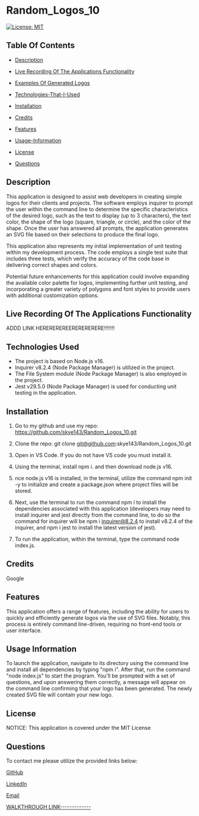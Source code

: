 # Random_Logos_10

[![License: MIT](https://img.shields.io/badge/License-MIT-yellow.svg)](https://opensource.org/licenses/MIT)

## Table Of Contents

* [Description](#description)

* [Live Recording Of The Applications Functionality](#live-recording-of-the-applications-functionality)

* [Examples Of Generated Logos](#examples-of-generated-logos)

* [Technologies-That-I-Used](#Technologies-That-I-Used)

* [Installation](#installation)

* [Credits](#credits)

* [Features](#features)

* [Usage-Information](#usage-information)

* [License](#license)

* [Questions](#questions)


## Description
This application is designed to assist web developers in creating simple logos for their clients and projects. The software employs inquirer to prompt the user within the command line to determine the specific characteristics of the desired logo, such as the text to display (up to 3 characters), the text color, the shape of the logo (square, triangle, or circle), and the color of the shape. Once the user has answered all prompts, the application generates an SVG file based on their selections to produce the final logo.

This application also represents my initial implementation of unit testing within my development process. The code employs a single test suite that includes three tests, which verify the accuracy of the code base in delivering correct shapes and colors.

Potential future enhancements for this application could involve expanding the available color palette for logos, implementing further unit testing, and incorporating a greater variety of polygons and font styles to provide users with additional customization options.

## Live Recording Of The Applications Functionality

ADDD LINK HEREREREREERERERERERE!!!!!!!

## Technologies Used

- The project is based on Node.js v16.
- Inquirer v8.2.4 (Node Package Manager) is utilized in the project.
- The File System module (Node Package Manager) is also employed in the project.
- Jest v29.5.0 (Node Package Manager) is used for conducting unit testing in the application.

## Installation

1. Go to my github and use my repo:
https://github.com/skye143/Random_Logos_10.git

2. Clone the repo:
git clone git@github.com:skye143/Random_Logos_10.git

3. Open in VS Code. If you do not have VS code you must install it.

4. Using the terminal, install npm i. and then download node.js v16.

5. nce node.js v16 is installed, in the terminal, utilize the command npm init -y to initialize and create a package.json where project files will be stored.

6. Next, use the terminal to run the command npm i to install the dependencies associated with this application (developers may need to install inquirer and jest directly from the command line, to do so the command for inquirer will be npm i inquirer@8.2.4 to install v8.2.4 of the inquirer, and npm i jest to install the latest version of jest).

7. To run the application, within the terminal, type the command node index.js.

## Credits
Google

## Features

This application offers a range of features, including the ability for users to quickly and efficiently generate logos via the use of SVG files. Notably, this process is entirely command line-driven, requiring no front-end tools or user interface.

## Usage Information

To launch the application, navigate to its directory using the command line and install all dependencies by typing "npm i". After that, run the command "node index.js" to start the program. You'll be prompted with a set of questions, and upon answering them correctly, a message will appear on the command line confirming that your logo has been generated. The newly created SVG file will contain your new logo.

## License

NOTICE: This application is covered under the MIT License



## Questions

To contact me please utilize the provided links below:

[GitHub](https://github.com/skye143)

[LinkedIn](https://www.linkedin.com/in/skye-h-988a7a221)

[Email](mailto:skyeheredia@gmail.com)

[WALKTHROUGH LINK-------------](-------------------jisdvponvsonvposvpo)



